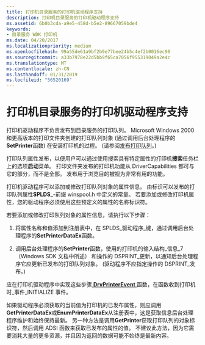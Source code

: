 ```yaml
---
title: 打印机目录服务的打印机驱动程序支持
description: 打印机目录服务的打印机驱动程序支持
ms.assetid: 6b0b3cda-a9e5-458d-b5e2-89667059bde4
keywords:
- 目录服务 WDK 打印机
ms.date: 04/20/2017
ms.localizationpriority: medium
ms.openlocfilehash: 99a55de61a9bf2b9e77bee24b5c4ef2b0016ec90
ms.sourcegitcommit: a33b7978e22d5bb9f65ca7056f955319049a2e4c
ms.translationtype: MT
ms.contentlocale: zh-CN
ms.lasthandoff: 01/31/2019
ms.locfileid: "56520169"
---
```

# <a name="printer-driver-support-for-printer-directory-services"></a>打印机目录服务的打印机驱动程序支持





打印机驱动程序不负责发布到目录服务的打印队列。 Microsoft Windows 2000 和更高版本的打印文件夹创建的打印队列对象 (通过调用后台处理程序的**SetPrinter**函数) 在安装打印机的过程。 (请参阅[发布打印队列](print-spooler-support-for-printer-directory-services.md#ddk-publishing-print-queues-gg)。)

打印队列属性发布，以便用户可以通过使用搜索具有特定属性的打印机**搜索**任务栏上的选项**启动**菜单。 打印文件夹发布的打印机功能从 DriverCapabilities 都可与它的部分，而不是全部。 发布用于浏览目的被视为非常有用的功能。

打印机驱动程序可以添加或修改打印队列对象的属性信息。 由标识可以发布的打印队列属性**SPLDS\_**-前缀 winspool.h 中定义的常量。 若要添加或修改打印机属性，您的驱动程序必须使用这些预定义的属性的名称标识符。

若要添加或修改打印队列对象的属性信息，请执行以下步骤：

1.  将属性名称和值添加到注册表中，在 SPLDS\_驱动程序\_键，通过调用后台处理程序的**SetPrinterDataEx**函数。

2.  调用后台处理程序的**SetPrinter**函数，使用的打印机的输入结构\_信息\_7 （Windows SDK 文档中所述） 和操作的 DSPRINT\_更新，以通知后台处理程序它应更新已发布的打印队列对象。 (驱动程序不应指定操作的 DSPRINT\_发布。)

应在打印机驱动程序中实现这些步骤[ **DrvPrinterEvent** ](https://msdn.microsoft.com/library/windows/hardware/ff548564)函数，在函数收到打印机时\_事件\_INITIALIZE 事件。

如果驱动程序必须获取的当前值为打印机的已发布属性，则应调用**GetPrinterDataEx**或**EnumPrinterDataEx**从注册表中，这是获取信息后台处理程序维护和始终保持最新。 另一种方法是调用**GetPrinter**获取打印队列的对象标识符，然后调用 ADSI 函数来获取已发布的属性的值。 不建议此方法，因为它需要消耗大量的更多资源，并且因为返回的数据可能不始终是最新内容。

 

 




